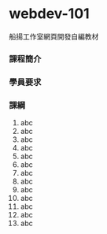 # webdev-101
船揚工作室網頁開發自編教材

### 課程簡介

### 學員要求

### 課綱
1. abc
2. abc
3. abc
4. abc
5. abc
6. abc
7. abc
8. abc
9. abc
10. abc
11. abc
12. abc
13. abc

